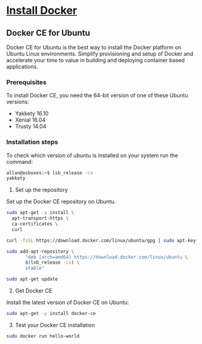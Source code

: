 # [Install Docker](../scripts/install-docker.sh)

## Docker CE for Ubuntu

Docker CE for Ubuntu is the best way to install the Docker platform on Ubuntu Linux environments. Simplify provisioning and setup of Docker and accelerate your time to value in building and deploying container based applications.

### Prerequisites

To install Docker CE, you need the 64-bit version of one of these Ubuntu versions:

* Yakkety 16.10
* Xenial 16.04
* Trusty 14.04

### Installation steps

To check which version of ubuntu is installed on your system run the command: 

```sh
allan@osboxes:~$ lsb_release -cs
yakkety
```

1. Set up the repository

Set up the Docker CE repository on Ubuntu.

```sh
sudo apt-get -y install \
  apt-transport-https \
  ca-certificates \
  curl
```

```sh
curl -fsSL https://download.docker.com/linux/ubuntu/gpg | sudo apt-key add -
```

```sh
sudo add-apt-repository \
       "deb [arch=amd64] https://download.docker.com/linux/ubuntu \
       $(lsb_release -cs) \
       stable"
```

```sh
sudo apt-get update
```

2. Get Docker CE

Install the latest version of Docker CE on Ubuntu:

```sh
sudo apt-get -y install docker-ce
```

3. Test your Docker CE installation

```sh
sudo docker run hello-world
```